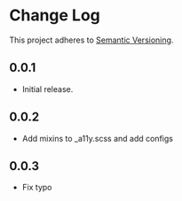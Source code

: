 # Change Log

This project adheres to [Semantic Versioning](http://semver.org/).

## 0.0.1
* Initial release.

## 0.0.2
* Add mixins to _a11y.scss and add configs

## 0.0.3
* Fix typo